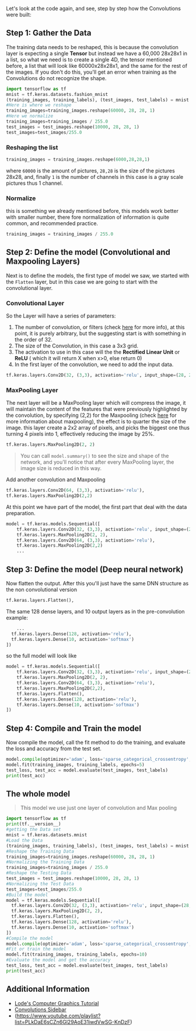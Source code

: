 Let's look at the code again, and see, step by step how the Convolutions were built:

## Step 1: Gather the Data

The training data needs to be reshaped, this is because the convolution layer is expecting a single **Tensor** but instead we have a 60,000 28x28x1 in a list, so what we need is to create a single 4D, the tensor mentioned before, a list that will look like 60000x28x28x1, and the same for the rest of the images. If you don't do this, you'll get an error when training as the Convolutions do not recognize the shape.

```python
import tensorflow as tf
mnist = tf.keras.datasets.fashion_mnist
(training_images, training_labels), (test_images, test_labels) = mnist.load_data()
#Here is where we reshape
training_images=training_images.reshape(60000, 28, 28, 1)
#Here we normalize 
training_images=training_images / 255.0
test_images = test_images.reshape(10000, 28, 28, 1)
test_images=test_images/255.0
```
### Reshaping the list

```python
training_images = training_images.reshape(6000,28,28,1)
```
where `60000` is the amount of pictures, `28,28` is the size of the pictures 28x28, and, finally `1` is the number of channels in this case is a gray scale pictures thus 1 channel.

### Normalize 

this is something we already mentioned before, this models work better with smaller number, there fore normalization of information is quite common, and recommended practice.

```python
training_images = training_images / 255.0
```

## Step 2: Define the model (Convolutional and Maxpooling Layers)

Next is to define the models, the first type of model we saw, we started with the `Flatten` layer, but in this case we are going to start with the convolutional layer.

### Convolutional Layer
So the Layer will have a series of parameters:

1. The number of convolution, or filters (check [here](http://127.0.0.1:8000/Courses/Coursera/Introduction%20tensorflow/Convolutional_Neural_network_Overview/#convolution_layer) for more info), at this point, it is purely arbitrary, but the suggesting start is with something in the order of 32.
2. The size  of the Convolution, in this case a 3x3 grid.
3. The activation to use in this case will the the **Rectified Linear Unit** or **ReLU** ( which it will return X when x>0, else return 0)
4. In the first layer of the convolution, we need to add the input data.

```python
tf.keras.layers.Conv2D(32, (3,3), activation='relu', input_shape=(28, 28, 1))
```
### MaxPooling Layer

The next layer will be a MaxPooling layer which will compress the image, it will maintain the content of the features that were previously highlighted by the convolution, by specifying (2,2) for the Maxpooling (check [here](http://127.0.0.1:8000/Courses/Coursera/Introduction%20tensorflow/Convolutional_Neural_network_Overview/#pooling_layer) for more information about maxpooling), the effect is to quarter the size of the image. this layer create a 2x2 array of pixels, and picks the biggest one thus turning 4 pixels into 1, effectively reducing the image by 25%.

```python
tf.keras.layers.MaxPooling2D(2, 2)
```

>You can call `model.summary()` to see the size and shape of the network, and you'll notice that after every MaxPooling layer, the image size is reduced in this way.

Add another convolution and Maxpooling

```python
tf.keras.layers.Conv2D(64, (3,3), activation='relu'),
tf.keras.layers.MaxPooling2D(2,2)
```
At this point we have part of the model, the first part that deal with the data preparation.

```python
model = tf.keras.models.Sequential([
    tf.keras.layers.Conv2D(32, (3,3), activation='relu', input_shape=(28, 28, 1)),
    tf.keras.layers.MaxPooling2D(2, 2),
    tf.keras.layers.Conv2D(64, (3,3), activation='relu'),
    tf.keras.layers.MaxPooling2D(2,2)
    ...
```
## Step 3: Define the model (Deep neural network)

Now flatten the output. After this you'll just have the same DNN structure as the non convolutional version

```python
tf.keras.layers.Flatten(),
```
The same 128 dense layers, and 10 output layers as in the pre-convolution example:

```python
    ...
  tf.keras.layers.Dense(128, activation='relu'),
  tf.keras.layers.Dense(10, activation='softmax')
])
```
so the full model will look like 

```python
model = tf.keras.models.Sequential([
    tf.keras.layers.Conv2D(32, (3,3), activation='relu', input_shape=(28, 28, 1)),
    tf.keras.layers.MaxPooling2D(2, 2),
    tf.keras.layers.Conv2D(64, (3,3), activation='relu'),
    tf.keras.layers.MaxPooling2D(2,2),
    tf.keras.layers.Flatten(),
    tf.keras.layers.Dense(128, activation='relu'),
    tf.keras.layers.Dense(10, activation='softmax')
])
```

## Step 4: Compile and Train the model

Now compile the model, call the fit method to do the training, and evaluate the loss and accuracy from the test set.

```python
model.compile(optimizer='adam', loss='sparse_categorical_crossentropy', metrics=['accuracy'])
model.fit(training_images, training_labels, epochs=5)
test_loss, test_acc = model.evaluate(test_images, test_labels)
print(test_acc)
```

## The whole model

>This model we use just one layer of convolution and Max pooling

```python
import tensorflow as tf
print(tf.__version__)
#getting the Data set
mnist = tf.keras.datasets.mnist
#Load the Data
(training_images, training_labels), (test_images, test_labels) = mnist.load_data()
#Reshape the Training Data
training_images=training_images.reshape(60000, 28, 28, 1)
#Normalizing the Training Data
training_images=training_images / 255.0
#Reshape the Testing Data
test_images = test_images.reshape(10000, 28, 28, 1)
#Normalizing the Test Data
test_images=test_images/255.0
#Build the model
model = tf.keras.models.Sequential([
  tf.keras.layers.Conv2D(32, (3,3), activation='relu', input_shape=(28, 28, 1)),
  tf.keras.layers.MaxPooling2D(2, 2),
  tf.keras.layers.Flatten(),
  tf.keras.layers.Dense(128, activation='relu'),
  tf.keras.layers.Dense(10, activation='softmax')
])
#Compile the model
model.compile(optimizer='adam', loss='sparse_categorical_crossentropy', metrics=['accuracy'])
#Fit or train the model
model.fit(training_images, training_labels, epochs=10)
#Evaluate the model and get the accuracy
test_loss, test_acc = model.evaluate(test_images, test_labels)
print(test_acc)
```

## Additional Information

* [Lode's Computer Graphics Tutorial](https://lodev.org/cgtutor/filtering.html)
* [Convolutions Sidebar](https://colab.research.google.com/gist/CubeVic/8903948f8c13c69df7956d7ef4000135/convolutions-sidebar.ipynb)
* (https://www.youtube.com/playlist?list=PLkDaE6sCZn6Gl29AoE31iwdVwSG-KnDzF)
